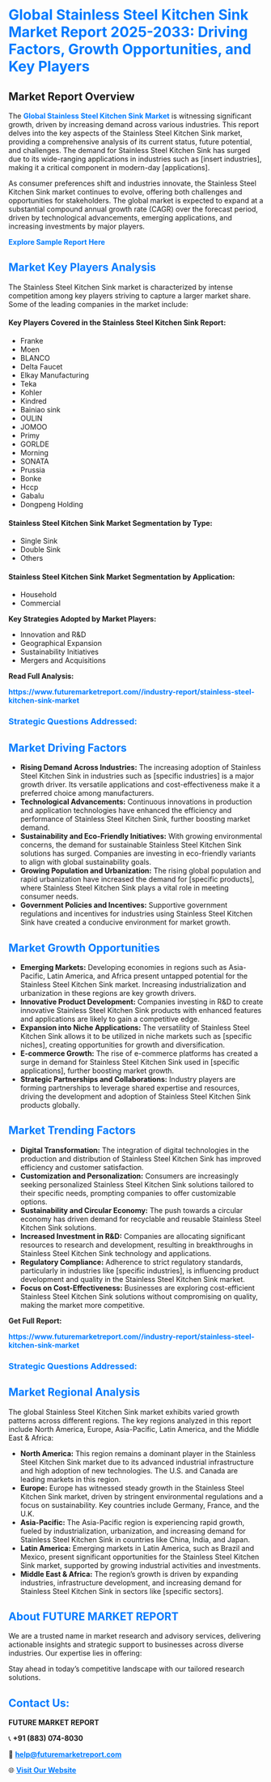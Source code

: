 <h1 style="color: #007BFF;">Global Stainless Steel Kitchen Sink Market Report 2025-2033: Driving Factors, Growth Opportunities, and Key Players</h1>

<section id="overview">
<h2>Market Report Overview</h2>
<p>The <a href="https://www.futuremarketreport.com//industry-report/stainless-steel-kitchen-sink-market" style="color: #007BFF; text-decoration: none;"><strong>Global Stainless Steel Kitchen Sink Market</strong></a> is witnessing significant growth, driven by increasing demand across various industries. This report delves into the key aspects of the Stainless Steel Kitchen Sink market, providing a comprehensive analysis of its current status, future potential, and challenges. The demand for Stainless Steel Kitchen Sink has surged due to its wide-ranging applications in industries such as [insert industries], making it a critical component in modern-day [applications].</p>
<p>As consumer preferences shift and industries innovate, the Stainless Steel Kitchen Sink market continues to evolve, offering both challenges and opportunities for stakeholders. The global market is expected to expand at a substantial compound annual growth rate (CAGR) over the forecast period, driven by technological advancements, emerging applications, and increasing investments by major players.</p>
</section>

<section id="overview">
<p><a href="https://www.futuremarketreport.com//request-sample/reportId=88323" style="color: #007BFF; text-decoration: none;"><strong>Explore Sample Report Here</strong></a></p>
</section>

<section id="key-players">
<h2 style="color: #007BFF;">Market Key Players Analysis</h2>
<p>The Stainless Steel Kitchen Sink market is characterized by intense competition among key players striving to capture a larger market share. Some of the leading companies in the market include:</p>
<h4>Key Players Covered in the Stainless Steel Kitchen Sink Report:</h4>
<ul><li>Franke</li><li>Moen</li><li>BLANCO</li><li>Delta Faucet</li><li>Elkay Manufacturing</li><li>Teka</li><li>Kohler</li><li>Kindred</li><li>Bainiao sink</li><li>OULIN</li><li>JOMOO</li><li>Primy</li><li>GORLDE</li><li>Morning</li><li>SONATA</li><li>Prussia</li><li>Bonke</li><li>Hccp</li><li>Gabalu</li><li>Dongpeng Holding</li></ul>
<h4>Stainless Steel Kitchen Sink Market Segmentation by Type:</h4>
<ul><li>Single Sink</li><li>Double Sink</li><li>Others</li></ul>

<h4>Stainless Steel Kitchen Sink Market Segmentation by Application:</h4>
<ul><li>Household</li><li>Commercial</li></ul>
<p><strong>Key Strategies Adopted by Market Players:</strong></p>
<ul>
<li>Innovation and R&D</li>
<li>Geographical Expansion</li>
<li>Sustainability Initiatives</li>
<li>Mergers and Acquisitions</li>
</ul>
</section>

<section>
<p><strong>Read Full Analysis: </strong></p><a href="https://www.futuremarketreport.com//industry-report/stainless-steel-kitchen-sink-market" style="color: #007BFF; text-decoration: none;"><strong>https://www.futuremarketreport.com//industry-report/stainless-steel-kitchen-sink-market</strong></a>
<h3 style="color: #007BFF;">Strategic Questions Addressed:</h3>
</section>

<section id="driving-factors">
<h2 style="color: #007BFF;">Market Driving Factors</h2>
<ul>
<li><strong>Rising Demand Across Industries:</strong> The increasing adoption of Stainless Steel Kitchen Sink in industries such as [specific industries] is a major growth driver. Its versatile applications and cost-effectiveness make it a preferred choice among manufacturers.</li>
<li><strong>Technological Advancements:</strong> Continuous innovations in production and application technologies have enhanced the efficiency and performance of Stainless Steel Kitchen Sink, further boosting market demand.</li>
<li><strong>Sustainability and Eco-Friendly Initiatives:</strong> With growing environmental concerns, the demand for sustainable Stainless Steel Kitchen Sink solutions has surged. Companies are investing in eco-friendly variants to align with global sustainability goals.</li>
<li><strong>Growing Population and Urbanization:</strong> The rising global population and rapid urbanization have increased the demand for [specific products], where Stainless Steel Kitchen Sink plays a vital role in meeting consumer needs.</li>
<li><strong>Government Policies and Incentives:</strong> Supportive government regulations and incentives for industries using Stainless Steel Kitchen Sink have created a conducive environment for market growth.</li>
</ul>
</section>

<section id="growth-opportunities">
<h2 style="color: #007BFF;">Market Growth Opportunities</h2>
<ul>
<li><strong>Emerging Markets:</strong> Developing economies in regions such as Asia-Pacific, Latin America, and Africa present untapped potential for the Stainless Steel Kitchen Sink market. Increasing industrialization and urbanization in these regions are key growth drivers.</li>
<li><strong>Innovative Product Development:</strong> Companies investing in R&D to create innovative Stainless Steel Kitchen Sink products with enhanced features and applications are likely to gain a competitive edge.</li>
<li><strong>Expansion into Niche Applications:</strong> The versatility of Stainless Steel Kitchen Sink allows it to be utilized in niche markets such as [specific niches], creating opportunities for growth and diversification.</li>
<li><strong>E-commerce Growth:</strong> The rise of e-commerce platforms has created a surge in demand for Stainless Steel Kitchen Sink used in [specific applications], further boosting market growth.</li>
<li><strong>Strategic Partnerships and Collaborations:</strong> Industry players are forming partnerships to leverage shared expertise and resources, driving the development and adoption of Stainless Steel Kitchen Sink products globally.</li>
</ul>
</section>

<section id="trending-factors">
<h2 style="color: #007BFF;">Market Trending Factors</h2>
<ul>
<li><strong>Digital Transformation:</strong> The integration of digital technologies in the production and distribution of Stainless Steel Kitchen Sink has improved efficiency and customer satisfaction.</li>
<li><strong>Customization and Personalization:</strong> Consumers are increasingly seeking personalized Stainless Steel Kitchen Sink solutions tailored to their specific needs, prompting companies to offer customizable options.</li>
<li><strong>Sustainability and Circular Economy:</strong> The push towards a circular economy has driven demand for recyclable and reusable Stainless Steel Kitchen Sink solutions.</li>
<li><strong>Increased Investment in R&D:</strong> Companies are allocating significant resources to research and development, resulting in breakthroughs in Stainless Steel Kitchen Sink technology and applications.</li>
<li><strong>Regulatory Compliance:</strong> Adherence to strict regulatory standards, particularly in industries like [specific industries], is influencing product development and quality in the Stainless Steel Kitchen Sink market.</li>
<li><strong>Focus on Cost-Effectiveness:</strong> Businesses are exploring cost-efficient Stainless Steel Kitchen Sink solutions without compromising on quality, making the market more competitive.</li>
</ul>
</section>

<section>
<p><strong>Get Full Report: </strong></p><a href="https://www.futuremarketreport.com//industry-report/stainless-steel-kitchen-sink-market" style="color: #007BFF; text-decoration: none;"><strong>https://www.futuremarketreport.com//industry-report/stainless-steel-kitchen-sink-market</strong></a>
<h3 style="color: #007BFF;">Strategic Questions Addressed:</h3>
</section>


<section id="regional-analysis">
<h2 style="color: #007BFF;">Market Regional Analysis</h2>
<p>The global Stainless Steel Kitchen Sink market exhibits varied growth patterns across different regions. The key regions analyzed in this report include North America, Europe, Asia-Pacific, Latin America, and the Middle East & Africa:</p>
<ul>
<li><strong>North America:</strong> This region remains a dominant player in the Stainless Steel Kitchen Sink market due to its advanced industrial infrastructure and high adoption of new technologies. The U.S. and Canada are leading markets in this region.</li>
<li><strong>Europe:</strong> Europe has witnessed steady growth in the Stainless Steel Kitchen Sink market, driven by stringent environmental regulations and a focus on sustainability. Key countries include Germany, France, and the U.K.</li>
<li><strong>Asia-Pacific:</strong> The Asia-Pacific region is experiencing rapid growth, fueled by industrialization, urbanization, and increasing demand for Stainless Steel Kitchen Sink in countries like China, India, and Japan.</li>
<li><strong>Latin America:</strong> Emerging markets in Latin America, such as Brazil and Mexico, present significant opportunities for the Stainless Steel Kitchen Sink market, supported by growing industrial activities and investments.</li>
<li><strong>Middle East & Africa:</strong> The region’s growth is driven by expanding industries, infrastructure development, and increasing demand for Stainless Steel Kitchen Sink in sectors like [specific sectors].</li>
</ul>
</section>

<footer>
<h2 style="color: #007BFF;">About FUTURE MARKET REPORT</h2>
<p>We are a trusted name in market research and advisory services, delivering actionable insights and strategic support to businesses across diverse industries. Our expertise lies in offering:</p>

<p>Stay ahead in today’s competitive landscape with our tailored research solutions.</p>

<h2 style="color: #007BFF;">Contact Us:</h2>
<p><strong>FUTURE MARKET REPORT</strong></p>
<p>📞 <strong>+91 (883) 074-8030</strong></p>
<p>📧 <strong><a href="mailto:help@futuremarketreport.com" style="color: #007BFF;">help@futuremarketreport.com</a></strong></p>
<p>🌐 <strong><a href="https://www.futuremarketreport.com/" style="color: #007BFF;">Visit Our Website</a></strong></p>
</footer>